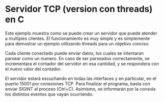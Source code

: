 # Servidor TCP (version con threads) en C

Este ejemplo muestra como se puede crear un servidor que puede atender a multiples clientes. El funcionamiento es muy simple y es simplemente para demostrar un ejemplo utilizando threads para un objetivo conciso.

Cada cliente conectado puede enviar datos, los cuales se intentaran parsear como un numero. En caso de ser parseados correctamente, se incrementara el contador del servidor en esa cantidad, y se respondera con el nuevo valor del contador.

El servidor estará escuchando en todas las interfaces y en particular, en el puerto 15001 por conexiones TCP. Para finalizar el programa, basta con enviar SIGINT al proceso (Ctrl+C). Asimismo, se informarán por la consola los distintos eventos que vayan ocurriendo.